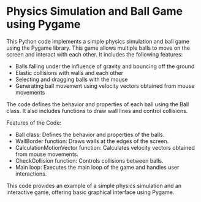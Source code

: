 # Physics Simulation and Ball Game using Pygame

This Python code implements a simple physics simulation and ball game using the Pygame library. This game allows multiple balls to move on the screen and interact with each other. It includes the following features:

- Balls falling under the influence of gravity and bouncing off the ground
- Elastic collisions with walls and each other
- Selecting and dragging balls with the mouse
- Generating ball movement using velocity vectors obtained from mouse movements

The code defines the behavior and properties of each ball using the Ball class. It also includes functions to draw wall lines and control collisions.

Features of the Code:
- Ball class: Defines the behavior and properties of the balls.
- WallBorder function: Draws walls at the edges of the screen.
- CalculationMotionVector function: Calculates velocity vectors obtained from mouse movements.
- CheckCollision function: Controls collisions between balls.
- Main loop: Executes the main loop of the game and handles user interactions.

This code provides an example of a simple physics simulation and an interactive game, offering basic graphical interface using Pygame.

